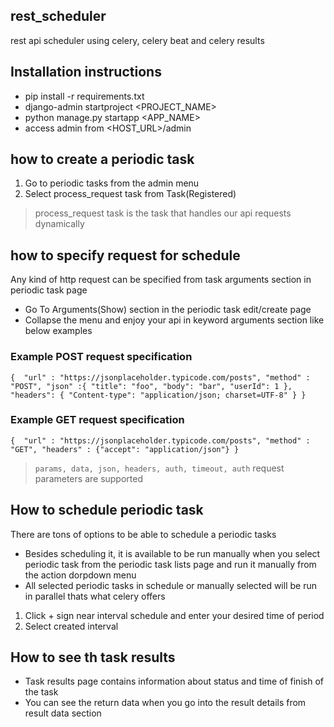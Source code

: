 ## rest_scheduler
rest api scheduler using celery, celery beat and celery results

## Installation instructions

- pip install -r requirements.txt
- django-admin startproject <PROJECT_NAME>
- python manage.py startapp <APP_NAME>
- access admin from <HOST_URL>/admin

## how to create a periodic task

1. Go to periodic tasks from the admin menu
2. Select process_request task from Task(Registered)
> process_request task is the task that handles our api requests dynamically

## how to specify request for schedule

Any kind of http request can be specified from task arguments section in periodic task page

- Go To Arguments(Show) section in the periodic task edit/create page
- Collapse the menu and enjoy your api in keyword arguments section like below examples

### Example POST request specification

`{ 
"url" : "https://jsonplaceholder.typicode.com/posts",
"method" : "POST",
"json" :{
    "title": "foo",
    "body": "bar",
    "userId": 1
  },
"headers": {
    "Content-type": "application/json; charset=UTF-8"
  }
}`

### Example GET request specification

`{ 
"url" : "https://jsonplaceholder.typicode.com/posts",
"method" : "GET",
"headers" : {"accept": "application/json"}
}`

> `params, data, json, headers, auth, timeout, auth` request parameters are supported

## How to schedule periodic task

There are tons of options to be able to schedule a periodic tasks

- Besides scheduling it, it is available to be run manually when you select periodic task from the periodic task lists page and run it manually from the action dorpdown menu
- All selected periodic tasks in schedule or manually selected will be run in parallel thats what celery offers

1. Click + sign near interval schedule and enter your desired time of period
2. Select created interval

## How to see th task results

- Task results page contains information about status and time of finish of the task
- You can see the return data when you go into the result details from result data section
